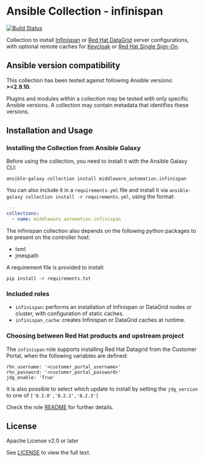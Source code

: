 # Ansible Collection - infinispan

[![Build Status](https://github.com/ansible-middleware/infinispan/workflows/CI/badge.svg?branch=main)](https://github.com/ansible-middleware/infinispan/actions/workflows/ci.yml)


Collection to install [Infinispan](https://infinispan.org/) or [Red Hat DataGrid](https://www.redhat.com/en/technologies/jboss-middleware/data-grid) server configurations, with optional remote caches for [Keycloak](https://www.keycloak.org/) or [Red Hat Single Sign-On](https://access.redhat.com/products/red-hat-single-sign-on). 

<!--start requires_ansible-->
## Ansible version compatibility

This collection has been tested against following Ansible versions: **>=2.9.10**.

Plugins and modules within a collection may be tested with only specific Ansible versions. A collection may contain metadata that identifies these versions.
<!--end requires_ansible-->


## Installation and Usage

### Installing the Collection from Ansible Galaxy

Before using the collection, you need to install it with the Ansible Galaxy CLI:

    ansible-galaxy collection install middleware_automation.infinispan

You can also include it in a `requirements.yml` file and install it via `ansible-galaxy collection install -r requirements.yml`, using the format:

```yaml
---
collections:
  - name: middleware_automation.infinispan
```

The infinispan collection also depends on the following python packages to be present on the controller host:

* lxml
* jmespath

A requirement file is provided to install:

    pip install -r requirements.txt


### Included roles

* `infinispan`: performs an installation of Infinispan or DataGrid nodes or cluster, with configuration of static caches.
* `infinispan_cache`: creates Infinispan or DataGrid caches at runtime.


### Choosing between Red Hat products and upstream project

The `infinispan` role supports installing Red Hat Datagrid from the Customer Portal, when the following variables are defined:

```
rhn_username: '<customer_portal_username>'
rhn_password: '<customer_portal_password>'
jdg_enable: 'True'
```

It is also possible to select which update to install by setting the `jdg_version` to one of `['8.2.0','8.2.2','8.2.3']`

Check the role [README](https://github.com/ansible-middleware/infinispan/roles/infinispan/README.md) for further details.


## License

Apache License v2.0 or later

See [LICENSE](LICENSE) to view the full text.

